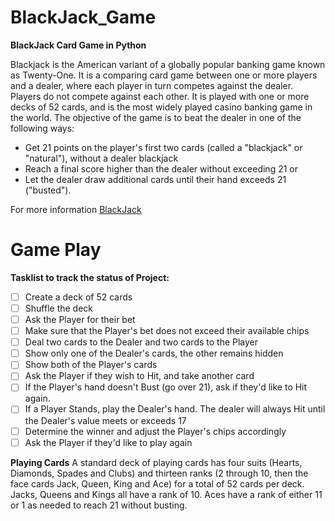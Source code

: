 # BlackJack_Game
**BlackJack Card Game in Python**

Blackjack is the American variant of a globally popular banking game known as Twenty-One. It is a comparing card game between one or more players and a dealer, where each player in turn competes against the dealer. Players do not compete against each other. It is played with one or more decks of 52 cards, and is the most widely played casino banking game in the world. The objective of the game is to beat the dealer in one of the following ways:

- Get 21 points on the player's first two cards (called a "blackjack" or "natural"), without a dealer blackjack 
- Reach a final score higher than the dealer without exceeding 21 or
- Let the dealer draw additional cards until their hand exceeds 21 ("busted").

For more information [BlackJack](https://en.wikipedia.org/wiki/Blackjack)

# Game Play
**Tasklist to track the status of Project:**
- [ ] Create a deck of 52 cards
- [ ] Shuffle the deck
- [ ] Ask the Player for their bet
- [ ] Make sure that the Player's bet does not exceed their available chips
- [ ] Deal two cards to the Dealer and two cards to the Player
- [ ] Show only one of the Dealer's cards, the other remains hidden
- [ ] Show both of the Player's cards
- [ ] Ask the Player if they wish to Hit, and take another card
- [ ] If the Player's hand doesn't Bust (go over 21), ask if they'd like to Hit again.
- [ ] If a Player Stands, play the Dealer's hand. The dealer will always Hit until the Dealer's value meets or exceeds 17
- [ ] Determine the winner and adjust the Player's chips accordingly
- [ ] Ask the Player if they'd like to play again

**Playing Cards**
A standard deck of playing cards has four suits (Hearts, Diamonds, Spades and Clubs) and thirteen ranks (2 through 10, then the face cards Jack, Queen, King and Ace) for a total of 52 cards per deck. Jacks, Queens and Kings all have a rank of 10. Aces have a rank of either 11 or 1 as needed to reach 21 without busting.

